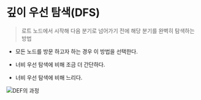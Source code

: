 # 깊이 우선 탐색(DFS)

> 로트 노드에서 시작해 다음 분기로 넘어가기 전에 해당 분기를 완벽히 탐색하는 방법

* 모든 노드를 방문 하고자 하는 경우 이 방법을 선택한다.

* 너비 우선 탐색에 비해 조금 더 간단하다.

* 너비 우선 탐색에 비해 느리다.

![DEF의 과정](https://gmlwjd9405.github.io/images/algorithm-dfs-vs-bfs/dfs-example.png)